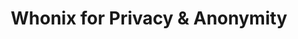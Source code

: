 ---
lang: fr
layout: doc
redirect_from:
- /fr/doc/Templates/Whonix/
- /fr/doc/privacy/customizing-whonix/
- /fr/doc/privacy/install-whonix/
- /fr/doc/privacy/uninstall-whonix/
- /fr/doc/privacy/updating-whonix/
- /fr/doc/privacy/whonix/
- /fr/doc/templates/whonix/
- /fr/doc/whonix/
- /fr/doc/whonix/customize/
- /fr/doc/whonix/install/
- /fr/doc/whonix/uninstall/
- /fr/doc/whonix/update/
- /fr/wiki/Templates/Whonix/
redirect_to: https://github.com/Qubes-Community/Contents/blob/master/docs/privacy/whonix.md
ref: 69
title: Whonix for Privacy & Anonymity
---
